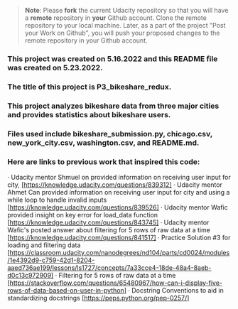 >**Note**: Please **fork** the current Udacity repository so that you will have a **remote** repository in **your** Github account. Clone the remote repository to your local machine. Later, as a part of the project "Post your Work on Github", you will push your proposed changes to the remote repository in your Github account.

### This project was created on 5.16.2022 and this README file was created on 5.23.2022.

### The title of this project is P3_bikeshare_redux.

### This project analyzes bikeshare data from three major cities and provides statistics about bikeshare users.

### Files used include bikeshare_submission.py, chicago.csv, new_york_city.csv, washington.csv, and README.md.

### Here are links to previous work that inspired this code:
· Udacity mentor Shmuel on provided information on receiving user input for city, [https://knowledge.udacity.com/questions/839312]
· Udacity mentor Ahmet Can provided information on receiving user input for city and using a while loop to handle invalid inputs [https://knowledge.udacity.com/questions/839526]
· Udacity mentor Wafic provided insight on key error for load_data function [https://knowledge.udacity.com/questions/843745]
· Udacity mentor Wafic's posted answer about filtering for 5 rows of raw data at a time [https://knowledge.udacity.com/questions/841517]
· Practice Solution #3 for loading and filtering data [https://classroom.udacity.com/nanodegrees/nd104/parts/cd0024/modules/1e4392d9-c759-42d1-8204-aaed736ae199/lessons/ls1727/concepts/7a33cce4-18de-48a4-8aeb-d0c13c972909]
· Filtering for 5 rows of raw data at a time [https://stackoverflow.com/questions/65480967/how-can-i-display-five-rows-of-data-based-on-user-in-python]
· Docstring Conventions to aid in standardizing docstrings [https://peps.python.org/pep-0257/]
